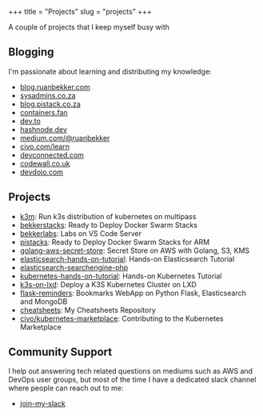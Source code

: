 +++
title = "Projects"
slug = "projects"
+++

A couple of projects that I keep myself busy with

## Blogging

I'm passionate about learning and distributing my knowledge:

* [blog.ruanbekker.com](https://blog.ruanbekker.com)
* [sysadmins.co.za](https://sysadmins.co.za)
* [blog.pistack.co.za](https://blog.pistack.co.za)
* [containers.fan](https://containers.fan)
* [dev.to](https://dev.to/ruanbekker)
* [hashnode.dev](https://hashnode.com/@ruanbekker)
* [medium.com/@ruanbekker](https://medium.com/@ruanbekker)
* [civo.com/learn](https://www.civo.com/learn/setup-a-3-node-docker-swarm)
* [devconnected.com](https://devconnected.com/author/ruan_bekker/)
* [codewall.co.uk](https://www.codewall.co.uk/author/ruanbekker/)
* [devdojo.com](https://devdojo.com/ruanbekker)

## Projects

* [k3m](https://github.com/ruanbekker/k3m): Run k3s distribution of kubernetes on multipass
* [bekkerstacks](https://github.com/bekkerstacks): Ready to Deploy Docker Swarm Stacks
* [bekkerlabs](https://github.com/ruanbekker/docker-vscode-server): Labs on VS Code Server
* [pistacks](https://github.com/pistacks?tab=repositories): Ready to Deploy Docker Swarm Stacks for ARM
* [golang-aws-secret-store](https://github.com/ruanbekker/golang-aws-secret-store): Secret Store on AWS with Golang, S3, KMS
* [elasticsearch-hands-on-tutorial](https://github.com/ruanbekker/elasticsearch-demo): Hands-on Elasticsearch Tutorial
* [elasticsearch-searchengine-php](https://gitlab.com/rbekker87/searchengine-php-es)
* [kubernetes-hands-on-tutorial](https://github.com/ruanbekker/kubernetes-hands-on-demo): Hands-on Kubernetes Tutorial
* [k3s-on-lxd](https://github.com/ruanbekker/k3s-on-lxd): Deploy a K3S Kubernetes Cluster on LXD
* [flask-reminders](https://github.com/ruanbekker/flask-reminders): Bookmarks WebApp on Python Flask, Elasticsearch and MongoDB
* [cheatsheets](https://github.com/ruanbekker/cheatsheets): My Cheatsheets Repository
* [civo/kubernetes-marketplace](https://github.com/civo/kubernetes-marketplace): Contributing to the Kubernetes Marketplace

## Community Support

I help out answering tech related questions on mediums such as AWS and DevOps user groups, but most of the time I have a dedicated slack channel where people can reach out to me:

* [join-my-slack](https://linux-hackers-slack.herokuapp.com)
